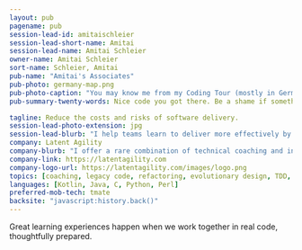 ```yaml
---
layout: pub
pagename: pub
session-lead-id: amitaischleier
session-lead-short-name: Amitai
session-lead-name: Amitai Schleier
owner-name: Amitai Schleier
sort-name: Schleier, Amitai
pub-name: "Amitai's Associates"
pub-photo: germany-map.png
pub-photo-caption: "You may know me from my Coding Tour (mostly in Germany)."
pub-summary-twenty-words: Nice code you got there. Be a shame if something good didn't happen to it.

tagline: Reduce the costs and risks of software delivery.
session-lead-photo-extension: jpg
session-lead-blurb: "I help teams learn to deliver more effectively by growing together. In 20 years comprising global finance, startups, agriculture, universities, and nonprofits, I've managed products, projects, and people; engineered code, tests, and releases; deployed and operated production systems; provided phone and desk support; and listened to, empathized with, and improved the lot of folks in all of these roles."
company: Latent Agility
company-blurb: "I offer a rare combination of technical coaching and influential conversations."
company-link: https://latentagility.com
company-logo-url: https://latentagility.com/images/logo.png
topics: [coaching, legacy code, refactoring, evolutionary design, TDD, BDD]
languages: [Kotlin, Java, C, Python, Perl]
preferred-mob-tech: tmate
backsite: "javascript:history.back()"
---
```

Great learning experiences happen when we work together in real code, thoughtfully prepared.
